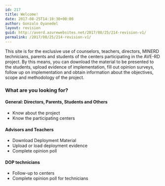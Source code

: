 ```yaml
---
id: 217
title: Welcome!
date: 2017-08-25T14:10:30+00:00
author: Gonzalo Oyanedel
layout: revision
guid: http://averd.azurewebsites.net/2017/08/25/214-revision-v1/
permalink: /2017/08/25/214-revision-v1/
---
```

This site is for the exclusive use of counselors, teachers, directors, MINERD technicians, parents and students of the centers participating in the AVE-RD project. By this means, you can download the material to be presented to the students, upload evidence of implementation, fill out opinion surveys, follow up on implementation and obtain information about the objectives, scope and methodology of the project.

### **What are you looking for?**

#### **General**: **Directors, Parents, Students and Others**

  * Know about the project
  * Know the participating centers

#### Advisors and Teachers

  * Download Deployment Material
  * Upload or load deployment evidence
  * Complete opinion poll

#### **DOP technicians**

  * Follow-up to centers
  * Complete opinion poll for technicians

&nbsp;